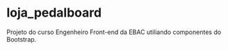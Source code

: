 ﻿# loja_pedalboard

Projeto do curso Engenheiro Front-end da EBAC utiliando componentes do Bootstrap.
